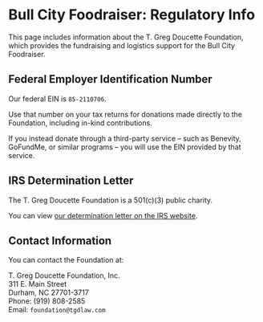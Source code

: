 # Bull City Foodraiser: Regulatory Info

This page includes information about the T. Greg Doucette Foundation, which provides the fundraising and logistics support for the Bull City Foodraiser.

## Federal Employer Identification Number

Our federal EIN is `85-2110706`.

Use that number on your tax returns for donations made directly to the Foundation, including in-kind contributions.

If you instead donate through a third-party service – such as Benevity, GoFundMe, or similar programs – you will use the EIN provided by that service.

## IRS Determination Letter

The T. Greg Doucette Foundation is a 501(c)(3) public charity.

You can view [our determination letter on the IRS website](https://apps.irs.gov/app/eos/details/#:~:text=FinalLetter_85%2D2110706_TGREGDOUCETTEFOUNDATIONINC_07222020_00.tif).

## Contact Information

You can contact the Foundation at:

T. Greg Doucette Foundation, Inc.<br />
311 E. Main Street<br />
Durham, NC  27701-3717<br />
Phone: (919) 808-2585<br />
Email: `foundation@tgdlaw.com`

